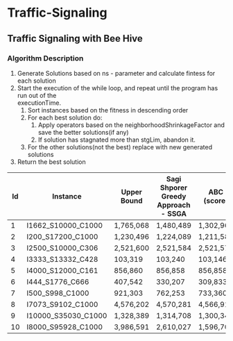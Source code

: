 # Traffic-Signaling
## Traffic Signaling with Bee Hive
### Algorithm Description

1. Generate Solutions based on ns - parameter and calculate fintess for each solution
2. Start the execution of the while loop, and repeat until the program has run out of the  
    executionTime.
   1. Sort instances based on the fitness in descending order
   2. For each best solution do:
       1. Apply operators based on the neighborhoodShrinkageFactor and save the better solutions(if any)
       2. If solution has stagnated more than stgLim, abandon it.
   3. For the other solutions(not the best) replace with new generated solutions
3. Return the best solution

| Id | Instance | Upper Bound | Sagi Shporer Greedy Approach - SSGA | ABC (score) | ABC Best vs. SSGA (%) | ABC Avg vs. SSGA (%) | (SSGA+ABC Best) vs. SSGA score | (SSGA+ABC Best) vs. SSGA (%) |
|----|----------|-------------|-----------------------------------|-------------|-----------------------|----------------------|-------------------------------|-----------------------------|
|1|I1662_S10000_C1000| 1,765,068|	1,480,489| 1,302,966| 11.99| 12.13|	1,480,489|	0.000|
|2|I200_S17200_C1000|	1,230,496| 1,224,089| 1,211,581| 1.02| 1.04| 1,224,089|	0.000|
|3|I2500_S10000_C306|	2,521,600| 2,521,584| 2,521,573| 0.0004| 0.0005| 2,521,584|	0.000|
|4|I3333_S13332_C428|	103,319| 103,240| 103,146|	0.0910|	0.0986|	103,241| -0.001|
|5|I4000_S12000_C161|	856,860| 856,858| 856,858|	0.0000|	0.0001|	856,858| 0.000|
|6|I444_S1776_C666| 407,542| 330,207|	309,833| 6.1701| 6.6939| 330,823| -0.187|
|7|I500_S998_C1000| 921,303| 762,253|	733,360| 3.7905| 4.1536| 762,253| 0.000|	
|8|I7073_S9102_C1000| 4,576,202| 4,570,281| 4,566,911| 0.0737| 0.0750| 4,570,281|	0.000|
|9|I10000_S35030_C1000| 1,328,389| 1,314,708|	1,300,348| 1.0923| 1.1063| 1,314,708|	0.000|
|10|I8000_S95928_C1000| 3,986,591|	2,610,027| 1,596,701| 38.8243| 38.9953| 2,610,027|0.000|

